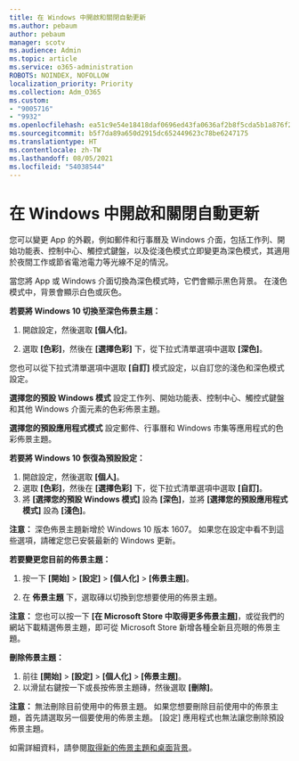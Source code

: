 ```yaml
---
title: 在 Windows 中開啟和關閉自動更新
ms.author: pebaum
author: pebaum
manager: scotv
ms.audience: Admin
ms.topic: article
ms.service: o365-administration
ROBOTS: NOINDEX, NOFOLLOW
localization_priority: Priority
ms.collection: Adm_O365
ms.custom:
- "9005716"
- "9932"
ms.openlocfilehash: ea51c9e54e18418daf0696ed43fa0636af2b8f5cda5b1a876f2b6cc13eaad6fb
ms.sourcegitcommit: b5f7da89a650d2915dc652449623c78be6247175
ms.translationtype: HT
ms.contentlocale: zh-TW
ms.lasthandoff: 08/05/2021
ms.locfileid: "54038544"
---
```

# <a name="turn-on-and-off-automatic-updates-in-windows"></a>在 Windows 中開啟和關閉自動更新

您可以變更 App 的外觀，例如郵件和行事曆及 Windows 介面，包括工作列、開始功能表、控制中心、觸控式鍵盤，以及從淺色模式立即變更為深色模式，其適用於夜間工作或節省電池電力等光線不足的情況。  

當您將 App 或 Windows 介面切換為深色模式時，它們會顯示黑色背景。 在淺色模式中，背景會顯示白色或灰色。
 
**若要將 Windows 10 切換至深色佈景主題：**

1. 開啟設定，然後選取 **[個人化]**。
  
1. 選取 **[色彩]**，然後在 **[選擇色彩]** 下，從下拉式清單選項中選取 **[深色]**。

您也可以從下拉式清單選項中選取 **[自訂]** 模式設定，以自訂您的淺色和深色模式設定。

**選擇您的預設 Windows 模式** 設定工作列、開始功能表、控制中心、觸控式鍵盤和其他 Windows 介面元素的色彩佈景主題。  

**選擇您的預設應用程式模式** 設定郵件、行事曆和 Windows 市集等應用程式的色彩佈景主題。
 
**若要將 Windows 10 恢復為預設設定：**

1. 開啟設定，然後選取 **[個人]**。  
1. 選取 **[色彩]**，然後在 **[選擇色彩]** 下，從下拉式清單選項中選取 **[自訂]**。  
1. 將 **[選擇您的預設 Windows 模式]** 設為 **[深色]**，並將 **[選擇您的預設應用程式模式]** 設為 **[淺色]**。

**注意：** 深色佈景主題新增於 Windows 10 版本 1607。 如果您在設定中看不到這些選項，請確定您已安裝最新的 Windows 更新。

**若要變更您目前的佈景主題：**

1. 按一下 **[開始]** > **[設定]** > **[個人化]** > **[佈景主題]**。  

1. 在 **佈景主題** 下，選取磚以切換到您想要使用的佈景主題。 

**注意：** 您也可以按一下 **[在 Microsoft Store 中取得更多佈景主題]**，或從我們的網站下載精選佈景主題，即可從 Microsoft Store 新增各種全新且亮眼的佈景主題。

**刪除佈景主題：**

1. 前往 **[開始]** > **[設定]** > **[個人化]** > **[佈景主題]**。 
1. 以滑鼠右鍵按一下或長按佈景主題磚，然後選取 **[刪除]**。 

**注意：** 無法刪除目前使用中的佈景主題。 如果您想要刪除目前使用中的佈景主題，首先請選取另一個要使用的佈景主題。 [設定] 應用程式也無法讓您刪除預設佈景主題。

如需詳細資料，請參閱[取得新的佈景主題和桌面背景](https://support.microsoft.com/windows/get-new-themes-and-desktop-backgrounds-09e3e0a6-02e3-5ecd-22a1-5d048e3cb0d3)。

